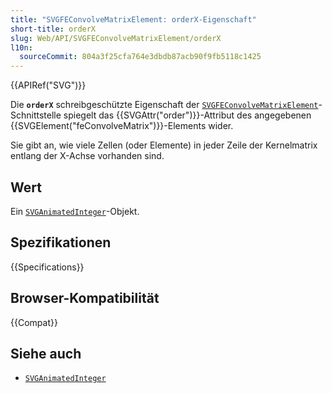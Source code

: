 ```yaml
---
title: "SVGFEConvolveMatrixElement: orderX-Eigenschaft"
short-title: orderX
slug: Web/API/SVGFEConvolveMatrixElement/orderX
l10n:
  sourceCommit: 804a3f25cfa764e3dbdb87acb90f9fb5118c1425
---
```


{{APIRef("SVG")}}

Die **`orderX`** schreibgeschützte Eigenschaft der [`SVGFEConvolveMatrixElement`](/de/docs/Web/API/SVGFEConvolveMatrixElement)-Schnittstelle spiegelt das {{SVGAttr("order")}}-Attribut des angegebenen {{SVGElement("feConvolveMatrix")}}-Elements wider.

Sie gibt an, wie viele Zellen (oder Elemente) in jeder Zeile der Kernelmatrix entlang der X-Achse vorhanden sind.

## Wert

Ein [`SVGAnimatedInteger`](/de/docs/Web/API/SVGAnimatedInteger)-Objekt.

## Spezifikationen

{{Specifications}}

## Browser-Kompatibilität

{{Compat}}

## Siehe auch

- [`SVGAnimatedInteger`](/de/docs/Web/API/SVGAnimatedInteger)
